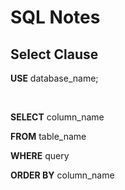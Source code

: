 # SQL Notes

## Select Clause

**USE** database_name;

<br/>

**SELECT** column_name

**FROM** table_name

**WHERE** query

**ORDER BY** column_name
